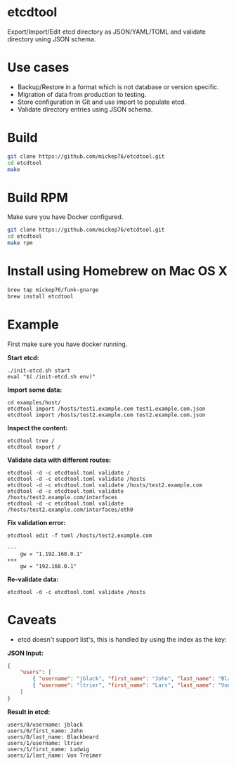 # etcdtool

Export/Import/Edit etcd directory as JSON/YAML/TOML and validate directory using JSON schema.

# Use cases

- Backup/Restore in a format which is not database or version specific.
- Migration of data from production to testing.
- Store configuration in Git and use import to populate etcd.
- Validate directory entries using JSON schema.

# Build

```bash
git clone https://github.com/mickep76/etcdtool.git
cd etcdtool
make
```

# Build RPM

Make sure you have Docker configured.

```bash
git clone https://github.com/mickep76/etcdtool.git
cd etcdtool
make rpm
```

# Install using Homebrew on Mac OS X

```bash
brew tap mickep76/funk-gnarge
brew install etcdtool
```

# Example

First make sure you have docker running.

**Start etcd:**

```
./init-etcd.sh start
eval "$(./init-etcd.sh env)"
```

**Import some data:**

```
cd examples/host/
etcdtool import /hosts/test1.example.com test1.example.com.json
etcdtool import /hosts/test2.example.com test2.example.com.json
```

**Inspect the content:**

```
etcdtool tree /
etcdtool export /
```

**Validate data with different routes:**

```
etcdtool -d -c etcdtool.toml validate /
etcdtool -d -c etcdtool.toml validate /hosts
etcdtool -d -c etcdtool.toml validate /hosts/test2.example.com
etcdtool -d -c etcdtool.toml validate /hosts/test2.example.com/interfaces
etcdtool -d -c etcdtool.toml validate /hosts/test2.example.com/interfaces/eth0
```

**Fix validation error:**

```
etcdtool edit -f toml /hosts/test2.example.com
```

```
---
    gw = "1.192.168.0.1"
+++
    gw = "192.168.0.1"
```

**Re-validate data:**

```
etcdtool -d -c etcdtool.toml validate /hosts
```

# Caveats

- etcd doesn't support list's, this is handled by using the index as the key:

**JSON Input:**

```json
{
    "users": [
        { "username": "jblack", "first_name": "John", "last_name": "Blackbeard" },
        { "username": "ltrier", "first_name": "Lars", "last_name": "Von Trier" }
    ]
}
```

**Result in etcd:**

```
users/0/username: jblack
users/0/first_name: John
users/0/last_name: Blackbeard
users/1/username: ltrier
users/1/first_name: Ludwig
users/1/last_name: Von Treimer
```
